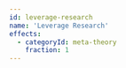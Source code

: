 ```yaml
---
id: leverage-research
name: 'Leverage Research'
effects:
  - categoryId: meta-theory
    fraction: 1
---
```

